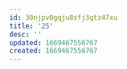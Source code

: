 ```yaml
---
id: 30njpv0gqju8sfj3qtz47xu
title: '25'
desc: ''
updated: 1669467556767
created: 1669467556767
---
```

